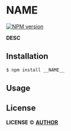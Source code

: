 # __NAME__
[![NPM version](https://img.shields.io/npm/v/__NAME__.svg?style=flat)](https://www.npmjs.org/package/__NAME__)

__DESC__

## Installation

```bash
$ npm install __NAME__
```

## Usage

## License

__LICENSE__ © [__AUTHOR__](#)
